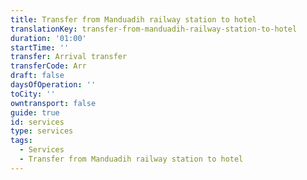 ```yaml
---
title: Transfer from Manduadih railway station to hotel
translationKey: transfer-from-manduadih-railway-station-to-hotel
duration: '01:00'
startTime: ''
transfer: Arrival transfer
transferCode: Arr
draft: false
daysOfOperation: ''
toCity: ''
owntransport: false
guide: true
id: services
type: services
tags:
  - Services
  - Transfer from Manduadih railway station to hotel
---
```

